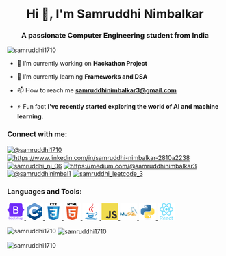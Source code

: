 <h1 align="center">Hi 👋, I'm Samruddhi Nimbalkar</h1>
<h3 align="center">A passionate Computer Engineering student from India</h3>

<p align="left"> <img src="https://komarev.com/ghpvc/?username=samruddhi1710&label=Profile%20views&color=0e75b6&style=flat" alt="samruddhi1710" /> </p>

- 🔭 I’m currently working on **Hackathon Project**

- 🌱 I’m currently learning **Frameworks and DSA**

- 📫 How to reach me **samruddhinimbalkar3@gmail.com**

- ⚡ Fun fact **I've recently started exploring the world of AI and machine learning.**

<h3 align="left">Connect with me:</h3>
<p align="left">
<a href="https://twitter.com/@samruddhi1710" target="blank"><img align="center" src="https://raw.githubusercontent.com/rahuldkjain/github-profile-readme-generator/master/src/images/icons/Social/twitter.svg" alt="@samruddhi1710" height="30" width="40" /></a>
<a href="https://linkedin.com/in/https://www.linkedin.com/in/samruddhi-nimbalkar-2810a2238" target="blank"><img align="center" src="https://raw.githubusercontent.com/rahuldkjain/github-profile-readme-generator/master/src/images/icons/Social/linked-in-alt.svg" alt="https://www.linkedin.com/in/samruddhi-nimbalkar-2810a2238" height="30" width="40" /></a>
<a href="https://instagram.com/samruddhi_ni_06" target="blank"><img align="center" src="https://raw.githubusercontent.com/rahuldkjain/github-profile-readme-generator/master/src/images/icons/Social/instagram.svg" alt="samruddhi_ni_06" height="30" width="40" /></a>
<a href="https://medium.com/https://medium.com/@samruddhinimbalkar3" target="blank"><img align="center" src="https://raw.githubusercontent.com/rahuldkjain/github-profile-readme-generator/master/src/images/icons/Social/medium.svg" alt="https://medium.com/@samruddhinimbalkar3" height="30" width="40" /></a>
<a href="https://www.hackerrank.com/@samruddhinimbal1" target="blank"><img align="center" src="https://raw.githubusercontent.com/rahuldkjain/github-profile-readme-generator/master/src/images/icons/Social/hackerrank.svg" alt="@samruddhinimbal1" height="30" width="40" /></a>
<a href="https://www.leetcode.com/samruddhi_leetcode_3" target="blank"><img align="center" src="https://raw.githubusercontent.com/rahuldkjain/github-profile-readme-generator/master/src/images/icons/Social/leet-code.svg" alt="samruddhi_leetcode_3" height="30" width="40" /></a>
</p>

<h3 align="left">Languages and Tools:</h3>
<p align="left"> <a href="https://getbootstrap.com" target="_blank" rel="noreferrer"> <img src="https://raw.githubusercontent.com/devicons/devicon/master/icons/bootstrap/bootstrap-plain-wordmark.svg" alt="bootstrap" width="40" height="40"/> </a> <a href="https://www.w3schools.com/cpp/" target="_blank" rel="noreferrer"> <img src="https://raw.githubusercontent.com/devicons/devicon/master/icons/cplusplus/cplusplus-original.svg" alt="cplusplus" width="40" height="40"/> </a> <a href="https://www.w3schools.com/css/" target="_blank" rel="noreferrer"> <img src="https://raw.githubusercontent.com/devicons/devicon/master/icons/css3/css3-original-wordmark.svg" alt="css3" width="40" height="40"/> </a> <a href="https://www.w3.org/html/" target="_blank" rel="noreferrer"> <img src="https://raw.githubusercontent.com/devicons/devicon/master/icons/html5/html5-original-wordmark.svg" alt="html5" width="40" height="40"/> </a> <a href="https://www.java.com" target="_blank" rel="noreferrer"> <img src="https://raw.githubusercontent.com/devicons/devicon/master/icons/java/java-original.svg" alt="java" width="40" height="40"/> </a> <a href="https://developer.mozilla.org/en-US/docs/Web/JavaScript" target="_blank" rel="noreferrer"> <img src="https://raw.githubusercontent.com/devicons/devicon/master/icons/javascript/javascript-original.svg" alt="javascript" width="40" height="40"/> </a> <a href="https://www.mysql.com/" target="_blank" rel="noreferrer"> <img src="https://raw.githubusercontent.com/devicons/devicon/master/icons/mysql/mysql-original-wordmark.svg" alt="mysql" width="40" height="40"/> </a> <a href="https://www.python.org" target="_blank" rel="noreferrer"> <img src="https://raw.githubusercontent.com/devicons/devicon/master/icons/python/python-original.svg" alt="python" width="40" height="40"/> </a> <a href="https://reactjs.org/" target="_blank" rel="noreferrer"> <img src="https://raw.githubusercontent.com/devicons/devicon/master/icons/react/react-original-wordmark.svg" alt="react" width="40" height="40"/> </a> </p>

<p><img align="left" src="https://github-readme-stats.vercel.app/api/top-langs?username=samruddhi1710&show_icons=true&locale=en&layout=compact" alt="samruddhi1710" /></p>

<p>&nbsp;<img align="center" src="https://github-readme-stats.vercel.app/api?username=samruddhi1710&show_icons=true&locale=en" alt="samruddhi1710" /></p>

<p><img align="center" src="https://github-readme-streak-stats.herokuapp.com/?user=samruddhi1710&" alt="samruddhi1710" /></p>



